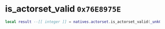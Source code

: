 # is_actorset_valid `0x76E8975E`

```lua
local result --[[ integer ]] = natives.actorset.is_actorset_valid(_unk0 --[[ integer ]])
```